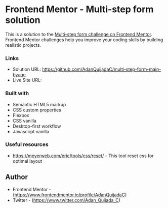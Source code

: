 # Frontend Mentor - Multi-step form solution

This is a solution to the [Multi-step form challenge on Frontend Mentor](https://www.frontendmentor.io/challenges/multistep-form-YVAnSdqQBJ). Frontend Mentor challenges help you improve your coding skills by building realistic projects.

### Links

- Solution URL: https://github.com/AdanQuijadaC/multi-step-form-main-byaqc
- Live Site URL:

### Built with

- Semantic HTML5 markup
- CSS custom properties
- Flexbox
- CSS vanilla
- Desktop-first workflow
- Javascript vanilla

### Useful resources

- https://meyerweb.com/eric/tools/css/reset/ - This tool reset css for optimal layout

## Author

- Frontend Mentor - (https://www.frontendmentor.io/profile/AdanQuijadaC)
- Twitter - (https://www.twitter.com/Adan_Quijada_C)
